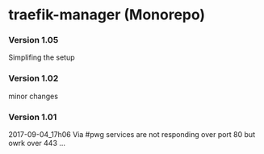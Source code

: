 # traefik-manager (Monorepo)

### Version 1.05
Simplifing the setup

### Version 1.02
minor changes

### Version 1.01
2017-09-04_17h06
Via #pwg services are not responding over port 80 but owrk over 443 …

